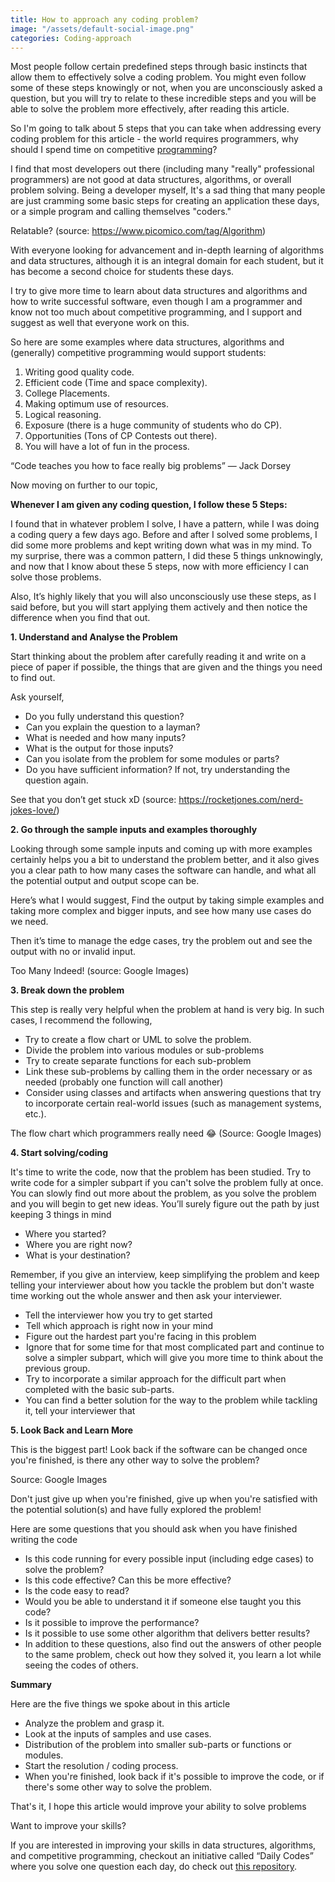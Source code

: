 ```yaml
---
title: How to approach any coding problem?
image: "/assets/default-social-image.png"
categories: Coding-approach
---
```


Most people follow certain predefined steps through basic instincts that allow them to effectively solve a coding problem. You might even follow some of these steps knowingly or not, when you are unconsciously asked a question, but you will try to relate to these incredible steps and you will be able to solve the problem more effectively, after reading this article.

So I'm going to talk about 5 steps that you can take when addressing every coding problem for this article - the world requires programmers, why should I spend time on competitive [programming](https://hackernoon.com/tagged/programming)?

I find that most developers out there (including many "really" professional programmers) are not good at data structures, algorithms, or overall problem solving. Being a developer myself, It's a sad thing that many people are just cramming some basic steps for creating an application these days, or a simple program and calling themselves "coders."

Relatable? (source: https://www.picomico.com/tag/Algorithm)

With everyone looking for advancement and in-depth learning of algorithms and data structures, although it is an integral domain for each student, but it has become a second choice for students these days.

I try to give more time to learn about data structures and algorithms and how to write successful software, even though I am a programmer and know not too much about competitive programming, and I support and suggest as well that everyone work on this.

So here are some examples where data structures, algorithms and (generally) competitive programming would support students:

1. Writing good quality code.
2. Efficient code (Time and space complexity).
3. College Placements.
4. Making optimum use of resources.
5. Logical reasoning.
6. Exposure (there is a huge community of students who do CP).
7. Opportunities (Tons of CP Contests out there).
8. You will have a lot of fun in the process.

“Code teaches you how to face really big problems”
— Jack Dorsey

Now moving on further to our topic,

**Whenever I am given any coding question, I follow these 5 Steps:**

I found that in whatever problem I solve, I have a pattern, while I was doing a coding query a few days ago. Before and after I solved some problems, I did some more problems and kept writing down what was in my mind. To my surprise, there was a common pattern, I did these 5 things unknowingly, and now that I know about these 5 steps, now with more efficiency I can solve those problems.

Also, It’s highly likely that you will also unconsciously use these steps, as I said before, but you will start applying them actively and then notice the difference when you find that out.

**1. Understand and Analyse the Problem**

Start thinking about the problem after carefully reading it and write on a piece of paper if possible, the things that are given and the things you need to find out.

Ask yourself,

* Do you fully understand this question?
*  Can you explain the question to a layman?
*  What is needed and how many inputs?
*  What is the output for those inputs?
*  Can you isolate from the problem for some modules or parts?
*  Do you have sufficient  information? If not, try understanding the question again.
 
See that you don’t get stuck xD (source: https://rocketjones.com/nerd-jokes-love/)

**2. Go through the sample inputs and examples thoroughly**

Looking through some sample inputs and coming up with more examples certainly helps you a bit to understand the problem better, and it also gives you a clear path to how many cases the software can handle, and what all the potential output and output scope can be.

Here’s what I would suggest, Find the output by taking simple examples and taking more complex and bigger inputs, and see how many use cases do we need.

Then it’s time to manage the edge cases, try the problem out and see the output with no or invalid input.

Too Many Indeed! (source: Google Images)

**3. Break down the problem**

This step is really very helpful when the problem at hand is very big. In such cases, I recommend the following,

* Try to create a flow chart or UML to solve the problem.
*  Divide the problem into various modules or sub-problems
*  Try to create separate functions for each sub-problem
*  Link these sub-problems by calling them in the order necessary or as needed (probably one function will call another)
*  Consider using classes and artifacts when answering questions that try to incorporate certain real-world issues (such as management systems, etc.).

The flow chart which programmers really need 😂 (Source: Google Images)

**4. Start solving/coding**

It's time to write the code, now that the problem has been studied. Try to write code for a simpler subpart if you can't solve the problem fully at once. You can slowly find out more about the problem, as you solve the problem and you will begin to get new ideas.
You’ll surely figure out the path by just keeping 3 things in mind

* Where you started?
*  Where you are right now?
*  What is your destination?

Remember, if you give an interview, keep simplifying the problem and keep telling your interviewer about how you tackle the problem but don't waste time working out the whole answer and then ask your interviewer.

* Tell the interviewer how you try to get started
*  Tell which approach is right now in your mind
*  Figure out the hardest part you're facing in this problem
*  Ignore that for some time for that most complicated part and continue to solve a simpler subpart, which will give you more time to think about the previous group.
*  Try to incorporate a similar approach for the difficult part when completed with the basic sub-parts.
*  You can find a better solution for the way to the problem while tackling it, tell your interviewer that

**5. Look Back and Learn More**

This is the biggest part! Look back if the software can be changed once you're finished, is there any other way to solve the problem?

Source: Google Images

Don't just give up when you're finished, give up when you're satisfied with the potential solution(s) and have fully explored the problem!

Here are some questions that you should ask when you have finished writing the code

* Is this code running for every possible input (including edge cases) to solve the problem?
* Is this code effective? Can this be more effective?
* Is the code easy to read?
* Would you be able to understand it if someone else taught you this code?
* Is it possible to improve the performance?
* Is it possible to use some other algorithm that delivers better results?
* In addition to these questions, also find out the answers of other people to the same problem, check out how they solved it, you learn a lot while seeing the codes of others.

**Summary**

Here are the five things we spoke about in this article

* Analyze the problem and grasp it.
* Look at the inputs of samples and use cases.
* Distribution of the problem into smaller sub-parts or functions or modules.
* Start the resolution / coding process.
* When you're finished, look back if it's possible to improve the code, or if there's some other way to solve the problem.

That's it, I hope this article would improve your ability to solve problems

Want to improve your skills?

If you are interested in improving your skills in data structures, algorithms, and competitive programming, checkout an initiative called “Daily Codes” where you solve one question each day, do check out [this repository](https://github.com/CodeToExpress/dailycodebase).